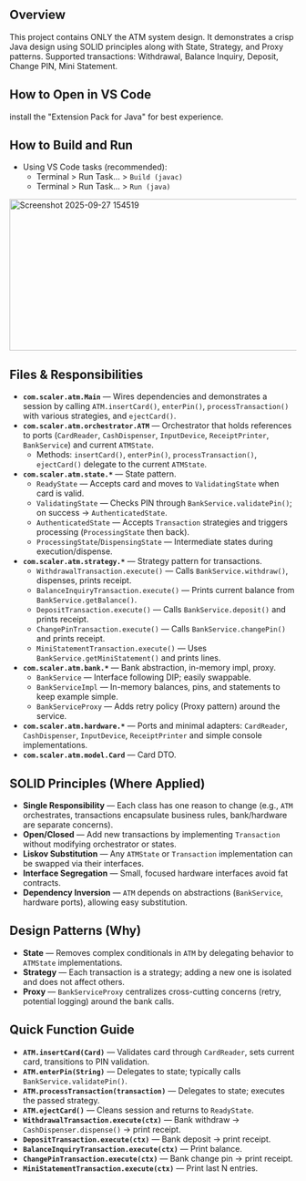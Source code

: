

## Overview
This project contains ONLY the ATM system design. It demonstrates a crisp Java design using SOLID principles along with State, Strategy, and Proxy patterns.
Supported transactions: Withdrawal, Balance Inquiry, Deposit, Change PIN, Mini Statement.



## How to Open in VS Code

 install the "Extension Pack for Java" for best experience.

## How to Build and Run
- Using VS Code tasks (recommended):
  - Terminal > Run Task... > `Build (javac)`
  - Terminal > Run Task... > `Run (java)`


<img width="973" height="266" alt="Screenshot 2025-09-27 154519" src="https://github.com/user-attachments/assets/16db7946-efe4-4410-98af-53ae0621a7a2" />

  
## Files & Responsibilities
- **`com.scaler.atm.Main`** — Wires dependencies and demonstrates a session by calling `ATM.insertCard()`, `enterPin()`, `processTransaction()` with various strategies, and `ejectCard()`.
- **`com.scaler.atm.orchestrator.ATM`** — Orchestrator that holds references to ports (`CardReader`, `CashDispenser`, `InputDevice`, `ReceiptPrinter`, `BankService`) and current `ATMState`.
  - Methods: `insertCard()`, `enterPin()`, `processTransaction()`, `ejectCard()` delegate to the current `ATMState`.
- **`com.scaler.atm.state.*`** — State pattern.
  - `ReadyState` — Accepts card and moves to `ValidatingState` when card is valid.
  - `ValidatingState` — Checks PIN through `BankService.validatePin()`; on success -> `AuthenticatedState`.
  - `AuthenticatedState` — Accepts `Transaction` strategies and triggers processing (`ProcessingState` then back).
  - `ProcessingState`/`DispensingState` — Intermediate states during execution/dispense.
- **`com.scaler.atm.strategy.*`** — Strategy pattern for transactions.
  - `WithdrawalTransaction.execute()` — Calls `BankService.withdraw()`, dispenses, prints receipt.
  - `BalanceInquiryTransaction.execute()` — Prints current balance from `BankService.getBalance()`.
  - `DepositTransaction.execute()` — Calls `BankService.deposit()` and prints receipt.
  - `ChangePinTransaction.execute()` — Calls `BankService.changePin()` and prints receipt.
  - `MiniStatementTransaction.execute()` — Uses `BankService.getMiniStatement()` and prints lines.
- **`com.scaler.atm.bank.*`** — Bank abstraction, in-memory impl, proxy.
  - `BankService` — Interface following DIP; easily swappable.
  - `BankServiceImpl` — In-memory balances, pins, and statements to keep example simple.
  - `BankServiceProxy` — Adds retry policy (Proxy pattern) around the service.
- **`com.scaler.atm.hardware.*`** — Ports and minimal adapters: `CardReader`, `CashDispenser`, `InputDevice`, `ReceiptPrinter` and simple console implementations.
- **`com.scaler.atm.model.Card`** — Card DTO.

## SOLID Principles (Where Applied)
- **Single Responsibility** — Each class has one reason to change (e.g., `ATM` orchestrates, transactions encapsulate business rules, bank/hardware are separate concerns).
- **Open/Closed** — Add new transactions by implementing `Transaction` without modifying orchestrator or states.
- **Liskov Substitution** — Any `ATMState` or `Transaction` implementation can be swapped via their interfaces.
- **Interface Segregation** — Small, focused hardware interfaces avoid fat contracts.
- **Dependency Inversion** — `ATM` depends on abstractions (`BankService`, hardware ports), allowing easy substitution.

## Design Patterns (Why)
- **State** — Removes complex conditionals in `ATM` by delegating behavior to `ATMState` implementations.
- **Strategy** — Each transaction is a strategy; adding a new one is isolated and does not affect others.
- **Proxy** — `BankServiceProxy` centralizes cross-cutting concerns (retry, potential logging) around the bank calls.

## Quick Function Guide
- **`ATM.insertCard(Card)`** — Validates card through `CardReader`, sets current card, transitions to PIN validation.
- **`ATM.enterPin(String)`** — Delegates to state; typically calls `BankService.validatePin()`.
- **`ATM.processTransaction(transaction)`** — Delegates to state; executes the passed strategy.
- **`ATM.ejectCard()`** — Cleans session and returns to `ReadyState`.
- **`WithdrawalTransaction.execute(ctx)`** — Bank withdraw -> `CashDispenser.dispense()` -> print receipt.
- **`DepositTransaction.execute(ctx)`** — Bank deposit -> print receipt.
- **`BalanceInquiryTransaction.execute(ctx)`** — Print balance.
- **`ChangePinTransaction.execute(ctx)`** — Bank change pin -> print receipt.
- **`MiniStatementTransaction.execute(ctx)`** — Print last N entries.


